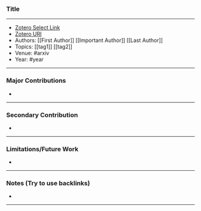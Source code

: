 ### Title
---
- [Zotero Select Link](link)
- [Zotero URI](link)
- Authors: [[First Author]] [[Important Author]] [[Last Author]] 
- Topics: [[tag1]] [[tag2]]
- Venue: #arxiv
- Year: #year

---
### Major Contributions
- 
---
### Secondary Contribution
- 
---
### Limitations/Future Work
- 
---
### Notes (Try to use backlinks)
- 
---
